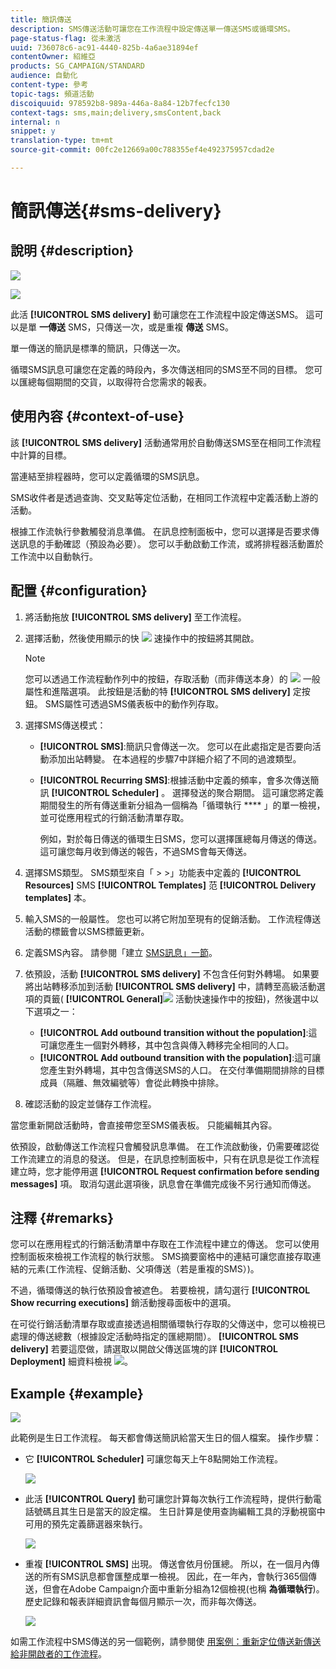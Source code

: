 ```yaml
---
title: 簡訊傳送
description: SMS傳送活動可讓您在工作流程中設定傳送單一傳送SMS或循環SMS。
page-status-flag: 從未激活
uuid: 736078c6-ac91-4440-825b-4a6ae31894ef
contentOwner: 紹維亞
products: SG_CAMPAIGN/STANDARD
audience: 自動化
content-type: 參考
topic-tags: 頻道活動
discoiquuid: 978592b8-989a-446a-8a84-12b7fecfc130
context-tags: sms,main;delivery,smsContent,back
internal: n
snippet: y
translation-type: tm+mt
source-git-commit: 00fc2e12669a00c788355ef4e492375957cdad2e

---
```



# 簡訊傳送{#sms-delivery}

## 說明 {#description}

![](assets/sms.png)

![](assets/recurrentsms.png)

此活 **[!UICONTROL SMS delivery]** 動可讓您在工作流程中設定傳送SMS。 這可以是單 **一傳送** SMS，只傳送一次，或是重複 **傳送** SMS。

單一傳送的簡訊是標準的簡訊，只傳送一次。

循環SMS訊息可讓您在定義的時段內，多次傳送相同的SMS至不同的目標。 您可以匯總每個期間的交貨，以取得符合您需求的報表。

## 使用內容 {#context-of-use}

該 **[!UICONTROL SMS delivery]** 活動通常用於自動傳送SMS至在相同工作流程中計算的目標。

當連結至排程器時，您可以定義循環的SMS訊息。

SMS收件者是透過查詢、交叉點等定位活動，在相同工作流程中定義活動上游的活動。

根據工作流執行參數觸發消息準備。 在訊息控制面板中，您可以選擇是否要求傳送訊息的手動確認（預設為必要）。 您可以手動啟動工作流，或將排程器活動置於工作流中以自動執行。

## 配置 {#configuration}

1. 將活動拖放 **[!UICONTROL SMS delivery]** 至工作流程。
1. 選擇活動，然後使用顯示的快 ![](assets/edit_darkgrey-24px.png) 速操作中的按鈕將其開啟。

   >[!NOTE]
   >
   >您可以透過工作流程動作列中的按鈕，存取活動（而非傳送本身）的 ![](assets/dlv_activity_params-24px.png) 一般屬性和進階選項。 此按鈕是活動的特 **[!UICONTROL SMS delivery]** 定按鈕。 SMS屬性可透過SMS儀表板中的動作列存取。

1. 選擇SMS傳送模式：

   * **[!UICONTROL SMS]**:簡訊只會傳送一次。 您可以在此處指定是否要向活動添加出站轉變。 在本過程的步驟7中詳細介紹了不同的過渡類型。
   * **[!UICONTROL Recurring SMS]**:根據活動中定義的頻率，會多次傳送簡訊 **[!UICONTROL Scheduler]** 。 選擇發送的聚合期間。 這可讓您將定義期間發生的所有傳送重新分組為一個稱為「循環執行 **** 」的單一檢視，並可從應用程式的行銷活動清單存取。

      例如，對於每日傳送的循環生日SMS，您可以選擇匯總每月傳送的傳送。 這可讓您每月收到傳送的報告，不過SMS會每天傳送。

1. 選擇SMS類型。 SMS類型來自「 &gt; &gt;」功能表中定義的 **[!UICONTROL Resources]** SMS **[!UICONTROL Templates]** 范 **[!UICONTROL Delivery templates]** 本。
1. 輸入SMS的一般屬性。 您也可以將它附加至現有的促銷活動。 工作流程傳送活動的標籤會以SMS標籤更新。
1. 定義SMS內容。 請參閱「建立 [SMS訊息」一節](../../channels/using/creating-an-sms-message.md)。
1. 依預設，活動 **[!UICONTROL SMS delivery]** 不包含任何對外轉場。 如果要將出站轉移添加到活動 **[!UICONTROL SMS delivery]** 中，請轉至高級活動選項的頁籤( **[!UICONTROL General]**![](assets/dlv_activity_params-24px.png) 活動快速操作中的按鈕)，然後選中以下選項之一：

   * **[!UICONTROL Add outbound transition without the population]**:這可讓您產生一個對外轉移，其中包含與傳入轉移完全相同的人口。
   * **[!UICONTROL Add outbound transition with the population]**:這可讓您產生對外轉場，其中包含傳送SMS的人口。 在交付準備期間排除的目標成員（隔離、無效編號等）會從此轉換中排除。

1. 確認活動的設定並儲存工作流程。

當您重新開啟活動時，會直接帶您至SMS儀表板。 只能編輯其內容。

依預設，啟動傳送工作流程只會觸發訊息準備。 在工作流啟動後，仍需要確認從工作流建立的消息的發送。 但是，在訊息控制面板中，只有在訊息是從工作流程建立時，您才能停用選 **[!UICONTROL Request confirmation before sending messages]** 項。 取消勾選此選項後，訊息會在準備完成後不另行通知而傳送。

## 注釋 {#remarks}

您可以在應用程式的行銷活動清單中存取在工作流程中建立的傳送。 您可以使用控制面板來檢視工作流程的執行狀態。 SMS摘要窗格中的連結可讓您直接存取連結的元素(工作流程、促銷活動、父項傳送（若是重複的SMS）)。

不過，循環傳送的執行依預設會被遮色。 若要檢視，請勾選行 **[!UICONTROL Show recurring executions]** 銷活動搜尋面板中的選項。

在可從行銷活動清單存取或直接透過相關循環執行存取的父傳送中，您可以檢視已處理的傳送總數（根據設定活動時指定的匯總期間）。 **[!UICONTROL SMS delivery]** 若要這麼做，請選取以開啟父傳送區塊的詳 **[!UICONTROL Deployment]** 細資料檢視 ![](assets/wkf_dlv_detail_button.png)。

## Example {#example}

![](assets/wkf_sms_example_1.png)

此範例是生日工作流程。 每天都會傳送簡訊給當天生日的個人檔案。 操作步驟：

* 它 **[!UICONTROL Scheduler]** 可讓您每天上午8點開始工作流程。

   ![](assets/wkf_delivery_example_2.png)

* 此活 **[!UICONTROL Query]** 動可讓您計算每次執行工作流程時，提供行動電話號碼且其生日是當天的設定檔。 生日計算是使用查詢編輯工具的浮動視窗中可用的預先定義篩選器來執行。

   ![](assets/wkf_delivery_example_3.png)

* 重複 **[!UICONTROL SMS]** 出現。 傳送會依月份匯總。 所以，在一個月內傳送的所有SMS訊息都會匯整成單一檢視。 因此，在一年內，會執行365個傳送，但會在Adobe Campaign介面中重新分組為12個檢視(也稱 **為循環執行**)。 歷史記錄和報表詳細資訊會每個月顯示一次，而非每次傳送。

   ![](assets/wkf_sms_example_4.png)

如需工作流程中SMS傳送的另一個範例，請參閱使 [用案例：重新定位傳送新傳送給非開啟者的工作流程](../../automating/using/workflow-cross-channel-retargeting.md)。

